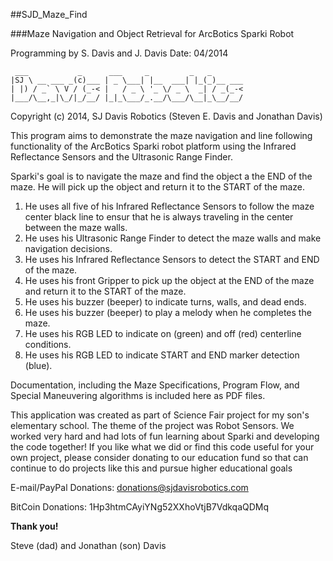 ##SJD_Maze_Find

###Maze Navigation and Object Retrieval for ArcBotics Sparki Robot

Programming by S. Davis and J. Davis
Date: 04/2014
```
 ___           _      ___     _         _   _       
|SJ \ __ ___ _(c)___ | _ \___| |__  ___| |_(_)__ ___
| |) / _` \ V / (_-< |   / _ \ '_ \/ _ \  _| / _(_-<
|___/\__,_|\_/|_/__/ |_|_\___/_.__/\___/\__|_\__/__/
```
Copyright (c) 2014, SJ Davis Robotics (Steven E. Davis and Jonathan Davis)

This program aims to demonstrate the maze navigation and line following functionality of 
the ArcBotics Sparki robot platform using the Infrared Reflectance Sensors and the 
Ultrasonic Range Finder.

Sparki's goal is to navigate the maze and find the object a the END of the maze.  He will 
pick up the object and return it to the START of the maze.

1.  He uses all five of his Infrared Reflectance Sensors to follow the maze center black
line to ensur that he is always traveling in the center between the maze walls.
2.  He uses his Ultrasonic Range Finder to detect the maze walls and make navigation 
decisions.
3.  He uses his Infrared Reflectance Sensors to detect the START and END of the maze.
4.  He uses his front Gripper to pick up the object at the END of the maze and return it
to the START of the maze.
5.  He uses his buzzer (beeper) to indicate turns, walls, and dead ends.
6.  He uses his buzzer (beeper) to play a melody when he completes the maze.
7.  He uses his RGB LED to indicate on (green) and off (red) centerline conditions.
8.  He uses his RGB LED to indicate START and END marker detection (blue). 

Documentation, including the Maze Specifications, Program Flow, and Special Maneuvering 
algorithms is included here as PDF files.
               
This application was created as part of Science Fair project for my son's elementary
school.  The theme of the project was Robot Sensors.  We worked very hard and had lots of 
fun learning about Sparki and developing the code together!  If you like what we did or 
find this code useful for your own project, please consider donating to our education 
fund so that can continue to do projects like this and pursue higher educational goals 

E-mail/PayPal Donations: donations@sjdavisrobotics.com

BitCoin Donations: 1Hp3htmCAyiYNg52XXhoVtjB7VdkqaQDMq

**Thank you!**

Steve (dad) and Jonathan (son) Davis

 
